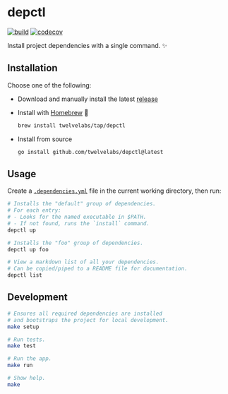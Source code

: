 # depctl

[![build](https://github.com/twelvelabs/depctl/actions/workflows/build.yml/badge.svg)](https://github.com/twelvelabs/depctl/actions/workflows/build.yml)
[![codecov](https://codecov.io/gh/twelvelabs/depctl/branch/main/graph/badge.svg)](https://codecov.io/gh/twelvelabs/depctl)

Install project dependencies with a single command. ✨

## Installation

Choose one of the following:

- Download and manually install the latest [release](https://github.com/twelvelabs/depctl/releases/latest)
- Install with [Homebrew](https://brew.sh/) 🍺

  ```bash
  brew install twelvelabs/tap/depctl
  ```

- Install from source

  ```bash
  go install github.com/twelvelabs/depctl@latest
  ```

## Usage

Create a [`.dependencies.yml`](.dependencies.yml) file
in the current working directory, then run:

```bash
# Installs the "default" group of dependencies.
# For each entry:
# - Looks for the named executable in $PATH.
# - If not found, runs the `install` command.
depctl up

# Installs the "foo" group of dependencies.
depctl up foo

# View a markdown list of all your dependencies.
# Can be copied/piped to a README file for documentation.
depctl list
```

## Development

```bash
# Ensures all required dependencies are installed
# and bootstraps the project for local development.
make setup

# Run tests.
make test

# Run the app.
make run

# Show help.
make
```
